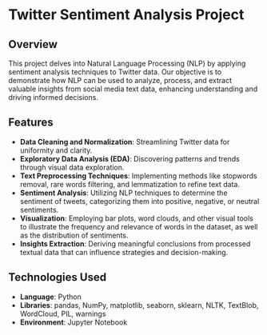 # Twitter Sentiment Analysis Project

## Overview
This project delves into Natural Language Processing (NLP) by applying sentiment analysis techniques to Twitter data. Our objective is to demonstrate how NLP can be used to analyze, process, and extract valuable insights from social media text data, enhancing understanding and driving informed decisions.

## Features
- **Data Cleaning and Normalization**: Streamlining Twitter data for uniformity and clarity.
- **Exploratory Data Analysis (EDA)**: Discovering patterns and trends through visual data exploration.
- **Text Preprocessing Techniques**: Implementing methods like stopwords removal, rare words filtering, and lemmatization to refine text data.
- **Sentiment Analysis**: Utilizing NLP techniques to determine the sentiment of tweets, categorizing them into positive, negative, or neutral sentiments.
- **Visualization**: Employing bar plots, word clouds, and other visual tools to illustrate the frequency and relevance of words in the dataset, as well as the distribution of sentiments.
- **Insights Extraction**: Deriving meaningful conclusions from processed textual data that can influence strategies and decision-making.

## Technologies Used
- **Language**: Python
- **Libraries**: pandas, NumPy, matplotlib, seaborn, sklearn, NLTK, TextBlob, WordCloud, PIL, warnings
- **Environment**: Jupyter Notebook

